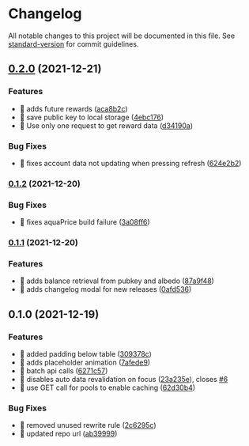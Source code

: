 # Changelog

All notable changes to this project will be documented in this file. See [standard-version](https://github.com/conventional-changelog/standard-version) for commit guidelines.

## [0.2.0](https://github.com/fpbrault/stellar-aqua-amm-viewer/compare/v0.1.2...v0.2.0) (2021-12-21)


### Features

* 🎸 adds future rewards ([aca8b2c](https://github.com/fpbrault/stellar-aqua-amm-viewer/commit/aca8b2c2dad437970c9fd31054258bda384424a5))
* 🎸 save public key to local storage ([4ebc176](https://github.com/fpbrault/stellar-aqua-amm-viewer/commit/4ebc176b82bce73ba7ad24eb0eca985c8deface4))
* 🎸 Use only one request to get reward data ([d34190a](https://github.com/fpbrault/stellar-aqua-amm-viewer/commit/d34190aa2fcead44dfc099081d95a011b939acdf))


### Bug Fixes

* 🐛 fixes account data not updating when pressing refresh ([624e2b2](https://github.com/fpbrault/stellar-aqua-amm-viewer/commit/624e2b26fa9dbb818292f51ecba629463ef57c77))

### [0.1.2](https://github.com/fpbrault/stellar-aqua-amm-viewer/compare/v0.1.1...v0.1.2) (2021-12-20)


### Bug Fixes

* 🐛 fixes aquaPrice build failure ([3a08ff6](https://github.com/fpbrault/stellar-aqua-amm-viewer/commit/3a08ff648db38f04c5b8154ea7db05f94770570c))

### [0.1.1](https://github.com/fpbrault/stellar-aqua-amm-viewer/compare/v0.1.0...v0.1.1) (2021-12-20)


### Features

* 🎸 adds balance retrieval from pubkey and albedo ([87a9f48](https://github.com/fpbrault/stellar-aqua-amm-viewer/commit/87a9f48eb1e6b56f686c7b0e4c8a8e8affe2a8e6))
* 🎸 adds changelog modal for new releases ([0afd536](https://github.com/fpbrault/stellar-aqua-amm-viewer/commit/0afd53623efe0e5abddb2d1d76ab2e170a66594f))

## 0.1.0 (2021-12-19)


### Features

* 🎸 added padding below table ([309378c](https://github.com/fpbrault/stellar-aqua-amm-viewer/commit/309378c4d3f6e1f0774adff87583f230619b6d3b))
* 🎸 adds placeholder animation ([7afede9](https://github.com/fpbrault/stellar-aqua-amm-viewer/commit/7afede946cf65da8d6d8c1f92feecf193c3765ad))
* 🎸 batch api calls ([6271c57](https://github.com/fpbrault/stellar-aqua-amm-viewer/commit/6271c577204b7c8ad77a8806495a64dc6e69d41d))
* 🎸 disables auto data revalidation on focus ([23a235e](https://github.com/fpbrault/stellar-aqua-amm-viewer/commit/23a235e7e700baa5b867446d77019899b9792e93)), closes [#6](https://github.com/fpbrault/stellar-aqua-amm-viewer/issues/6)
* 🎸 use GET call for pools to enable caching ([62d30b4](https://github.com/fpbrault/stellar-aqua-amm-viewer/commit/62d30b4174e869745af2544c3583fdf9904ede09))


### Bug Fixes

* 🐛 removed unused rewrite rule ([2c6295c](https://github.com/fpbrault/stellar-aqua-amm-viewer/commit/2c6295c8167a450134a225ecf0421f090a9ef53d))
* 🐛 updated repo url ([ab39999](https://github.com/fpbrault/stellar-aqua-amm-viewer/commit/ab39999fb58a73c908d8d6e98c2de3010807973c))
